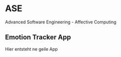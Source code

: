 # ASE
Advanced  Software Engineering - Affective Computing

## Emotion Tracker App
Hier entsteht ne geile App 
